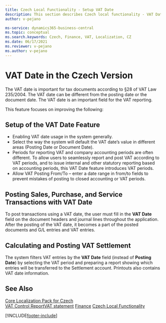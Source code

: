 ```yaml
---
title: Czech Local Functionality - Setup VAT Date
description: This section describes Czech local functionality - VAT Date and Setup of the VAT Date Feature.
author: v-pejano

ms-service: dynamics365-business-central
ms.topic: conceptual
ms.search.keywords: Czech, Finance, VAT, Localization, CZ
ms.date: 06/17/2021
ms.reviewer: v-pejano
ms.author: v-pejano
---
```



# VAT Date in the Czech Version

The VAT date is important for tax documents according to §28 of VAT Law 235/2004. The VAT date can be different from the posting date or the document date. The VAT date is an important field for the VAT reporting.  

This feature focuses on improving the following:

## Setup of the VAT Date Feature

- Enabling VAT date usage in the system generally.
- Select the way the system will default the VAT date’s value in different areas (Posting Date or Document Date).
- Periods for reporting VAT and company accounting periods are often different. To allow users to seamlessly report and post VAT according to VAT periods, and to issue internal and other statutory reporting based on accounting periods, this VAT Date feature introduces VAT periods.
- Allow VAT Posting From/To – enter a date range in from/to fields to prevent mistakes of posting to closed accounting or VAT periods.

## Posting Sales, Purchase, and Service Transactions with VAT Date

To post transactions using a VAT date, the user must fill in the **VAT Date** field on the document headers and journal lines throughout the application.
After the posting of the VAT date, it becomes a part of the posted documents and G/L entries and VAT entries.

## Calculating and Posting VAT Settlement

The system filters VAT entries by the **VAT Date** field (instead of **Posting Date**) by selecting the VAT period and preparing a report showing which entries will be transferred to the Settlement account. Printouts also contains VAT date information.

## See Also

[Core Localization Pack for Czech](ui-extensions-core-localization-pack-cz.md)  
[VAT Control Report](vat-control-report.md)[VAT statement](vat-statement.md)
[Finance](../../finance.md)
[Czech Local Functionality](czech-local-functionality.md)

[!INCLUDE[footer-include](../../includes/footer-banner.md)]